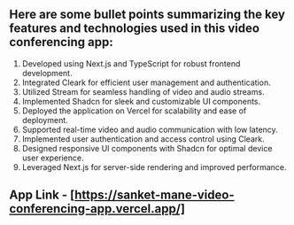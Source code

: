 
## Here are some bullet points summarizing the key features and technologies used in this video conferencing app:

1. Developed using Next.js and TypeScript for robust frontend development.
2. Integrated Cleark for efficient user management and authentication.
3. Utilized Stream for seamless handling of video and audio streams.
4. Implemented Shadcn for sleek and customizable UI components.
5. Deployed the application on Vercel for scalability and ease of deployment.
6. Supported real-time video and audio communication with low latency.
7. Implemented user authentication and access control using Cleark.
8. Designed responsive UI components with Shadcn for optimal device user experience.
9. Leveraged Next.js for server-side rendering and improved performance.

## App Link - [https://sanket-mane-video-conferencing-app.vercel.app/]
